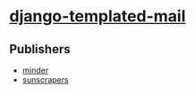 # [django-templated-mail](https://pypi.org/project/django-templated-mail)



## Publishers
- [minder](https://pypi.org/user/minder)
- [sunscrapers](https://pypi.org/user/sunscrapers)

